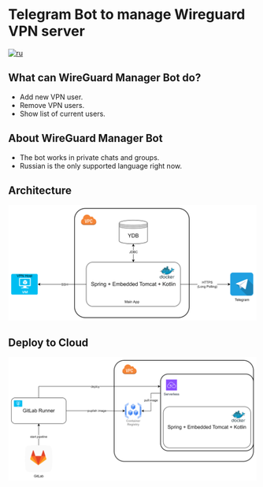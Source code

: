 # Telegram Bot to manage Wireguard VPN server
[![ru](https://img.shields.io/badge/lang-ru-red.svg)](README.md)
## What can WireGuard Manager Bot do?
- Add new VPN user.
- Remove VPN users.
- Show list of current users.

## About WireGuard Manager Bot
- The bot works in private chats and groups.
- Russian is the only supported language right now.

## Architecture
![App Architecture](/media/images/architecture.png)

## Deploy to Cloud
![Deploy Scheme](/media/images/deploy-scheme.png)